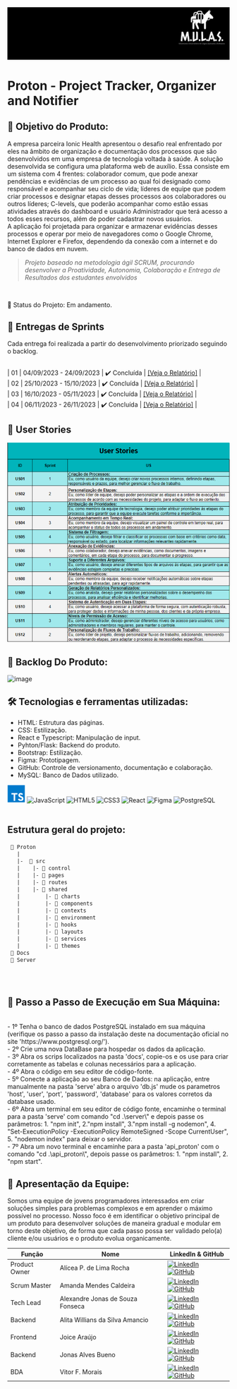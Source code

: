 <img src = "https://github.com/m-u-l-a-s/PROTON/blob/main/docs/Movimento%20Universit%C3%A1rio%20de%20L%C3%B3gica%20Aplicada%20%C3%A0%20Softwares.png" alt="newLogo"/>

# Proton - Project Tracker, Organizer and Notifier
## :bookmark_tabs: Objetivo do Produto:

A empresa parceira Ionic Health apresentou o desafio real enfrentado por eles na âmbito de organização e documentação dos processos que são desenvolvidos em uma empresa de tecnologia voltada à saúde. A solução desenvolvida se configura uma plataforma web de auxílio. Essa consiste em um sistema com 4 frentes: colaborador comum, que pode anexar pendências e evidências de um processo ao qual foi designado como responsável e acompanhar seu ciclo de vida; líderes de equipe que podem criar processos e designar etapas desses processos aos colaboradores ou outros líderes; C-levels, que poderão acompanhar como estão essas atividades através do dashboard e usuário Administrador que terá acesso a todos esses recursos, além de poder cadastrar novos usuários. 
<br>
A aplicação foi projetada para organizar e armazenar evidências desses processos e operar por meio de navegadores como o Google Chrome, Internet Explorer e Firefox, dependendo da conexão com a internet e do banco de dados em nuvem.
<br>
> _Projeto baseado na metodologia ágil SCRUM, procurando desenvolver a Proatividade, Autonomia, Colaboração e Entrega de Resultados dos estudantes envolvidos_
<br>

:pushpin: Status do Projeto: Em andamento.

## 🏁 Entregas de Sprints

Cada entrega foi realizada a partir do desenvolvimento priorizado seguindo o backlog. 

<br>
| 01 | 04/09/2023 - 24/09/2023 | ✔️ Concluída    | <a href="https://github.com/m-u-l-a-s/PROTON/tree/Sprint_01"> [Veja o Relatório]</a> |
<br>
| 02 | 25/10/2023 - 15/10/2023 | ✔️ Concluída    | <a href="https://github.com/m-u-l-a-s/PROTON/blob/Sprint_02/README.md"> [Veja o Relatório]</a> |
<br>
| 03 | 16/10/2023 - 05/11/2023 | ✔️ Concluída    | <a href="https://github.com/m-u-l-a-s/PROTON/tree/Sprint_03"> [Veja o Relatório]</a> |
<br>
| 04 | 06/11/2023 - 26/11/2023 | ✔️ Concluída   | <a href="https://github.com/m-u-l-a-s/PROTON/tree/Sprint_04"> [Veja o Relatório]</a> |
<br>

## :dart: User Stories 

![image](https://github.com/m-u-l-a-s/PROTON/blob/main/docs/US.png)
<br>

## :dart: Backlog Do Produto:
![image](https://github.com/m-u-l-a-s/PROTON/blob/main/docs/%C3%A9picos.png)
<br>


## 🛠️ Tecnologias e ferramentas utilizadas:

-   HTML: Estrutura das páginas.
-   CSS: Estilização.
-   React e Typescript: Manipulação de input.
-   Pyhton/Flask: Backend do produto.
-   Bootstrap: Estilização.
-   Figma: Prototipagem.
-   GitHub: Controle de versionamento, documentação e colaboração.
-   MySQL: Banco de Dados utilizado.

<div style-"display=inline_block">
<img width="40px" src="https://raw.githubusercontent.com/devicons/devicon/1119b9f84c0290e0f0b38982099a2bd027a48bf1/icons/typescript/typescript-original.svg" title = "TypeScript"/>
<img width="40px" src="https://cdn.jsdelivr.net/gh/devicons/devicon/icons/javascript/javascript-original.svg" title = "JavaScript"/>
<img width="40px" src="https://cdn.jsdelivr.net/gh/devicons/devicon/icons/html5/html5-original-wordmark.svg" title = "HTML5"/>
<img width="40px" src="https://cdn.jsdelivr.net/gh/devicons/devicon/icons/css3/css3-original-wordmark.svg" title = "CSS3"/>
<img width="40px" src="https://cdn.jsdelivr.net/gh/devicons/devicon/icons/react/react-original.svg" title = "React"/>
<img width="40px" src="https://cdn.jsdelivr.net/gh/devicons/devicon/icons/figma/figma-original.svg" title = "Figma"/>
<img width="40px" src="https://cdn.jsdelivr.net/gh/devicons/devicon/icons/postgresql/postgresql-original-wordmark.svg" title = "PostgreSQL"/>
</div> <br>

## Estrutura geral do projeto:

```
 📁 Proton
   |
   |-  📁 src
   |    |- 📁 control
   |    |- 📁 pages
   |    |- 📁 routes
   |    |- 📁 shared
   |        |- 📁 charts
   |        |- 📁 components
   |        |- 📁 contexts
   |        |- 📁 environment
   |        |- 📁 hooks
   |        |- 📁 layouts
   |        |- 📁 services
   |        |- 📁 themes
 📁 Docs
 📁 Server


```
<br>

## :high_brightness: Passo a Passo de Execução em Sua Máquina:
<br>
- 1º Tenha o banco de dados PostgreSQL instalado em sua máquina (verifique os passo a passo da instalação deste na documentação oficial no site 'https://www.postgresql.org/'). 
<br>
- 2º Crie uma nova DataBase para hospedar os dados da aplicação.
<br>
- 3º Abra os scrips localizados na pasta 'docs', copie-os e os use para criar corretamente as tabelas e colunas necessários para a aplicação.
<br>
- 4º Abra o código em seu editor de código-fonte.
<br>
- 5º Conecte a aplicação ao seu Banco de Dados: na aplicação, entre manualmente na pasta 'serve' abra o arquivo 'db.js' mude os parametros 'host', 'user', 'port', 'password', 'database' para os valores corretos da database usado.
<br>
- 6º Abra um terminal em seu editor de código fonte, encaminhe o terminal para a pasta 'serve' com comando "cd .\server\" e depois passe os parâmetros: 1. "npm init", 2."npm install", 3."npm install -g nodemon", 4. "Set-ExecutionPolicy -ExecutionPolicy RemoteSigned -Scope CurrentUser", 5. "nodemon index" para deixar o servidor.
<br>
- 7º Abra um novo terminal e encaminhe para a pasta 'api_proton' com o comando "cd .\api_proton\", depois passe os parâmetros: 1. "npm install", 2. "npm start". 



## :busts_in_silhouette: Apresentação da Equipe:

Somos uma equipe de jovens programadores interessados em criar soluções simples para problemas complexos e em aprender o máximo possível no processo.
Nosso foco é em identificar o objetivo principal de um produto para desenvolver soluções de maneira gradual e modular em torno deste objetivo, de forma que cada passo possa ser validado pelo(a) cliente e/ou usuários e o produto evolua organicamente.


| Função        | Nome                             | LinkedIn & GitHub                                                                                                                                                                                                                                                                                                           |
| ------------- | -------------------------------- | --------------------------------------------------------------------------------------------------------------------------------------------------------------------------------------------------------------------------------------------------------------------------------------------------------------------------- |
| Product Owner | Alícea P. de Lima Rocha          | [![LinkedIn](https://img.shields.io/badge/LinkedIn-blue?style=flat-square&logo=LinkedIn&logoColor=white)](https://www.linkedin.com/in/al%C3%ADcea-paula-de-lima-rocha-bab682157/) [![GitHub](https://img.shields.io/badge/GitHub-111217?style=flat-square&logo=GitHub&logoColor=white)](https://github.com/alicearocha)     |
| Scrum Master  | Amanda Mendes Caldeira           | [![LinkedIn](https://img.shields.io/badge/LinkedIn-blue?style=flat-square&logo=LinkedIn&logoColor=white)](https://www.linkedin.com/in/amanda-mendes-caldeira-b24389210/) [![GitHub](https://img.shields.io/badge/GitHub-111217?style=flat-square&logo=GitHub&logoColor=white)](https://github.com/AmendoaM)                 |
| Tech Lead     | Alexandre Jonas de Souza Fonseca | [![LinkedIn](https://img.shields.io/badge/LinkedIn-blue?style=flat-square&logo=LinkedIn&logoColor=white)](https://www.linkedin.com/in/alexandre-jonas-de-souza-fonseca-989920181/) [![GitHub](https://img.shields.io/badge/GitHub-111217?style=flat-square&logo=GitHub&logoColor=white)](https://github.com/AlexandreJonas) |
| Backend       | Alita Willians da Silva Amancio  | [![LinkedIn](https://img.shields.io/badge/LinkedIn-blue?style=flat-square&logo=LinkedIn&logoColor=white)](https://www.linkedin.com/in/alitaamancio/) [![GitHub](https://img.shields.io/badge/GitHub-111217?style=flat-square&logo=GitHub&logoColor=white)](https://github.com/AlitaAmancio)                                 |
| Frontend      | Joice Araújo                     | [![LinkedIn](https://img.shields.io/badge/LinkedIn-blue?style=flat-square&logo=LinkedIn&logoColor=white)](https://www.linkedin.com/in/joice-aparecida-581226250/) [![GitHub](https://img.shields.io/badge/GitHub-111217?style=flat-square&logo=GitHub&logoColor=white)](https://github.com/Joice-Araujo)                    |
| Backend       | Jonas Alves Bueno                | [![LinkedIn](https://img.shields.io/badge/LinkedIn-blue?style=flat-square&logo=LinkedIn&logoColor=white)](https://www.linkedin.com/in/jonas-alves) [![GitHub](https://img.shields.io/badge/GitHub-111217?style=flat-square&logo=GitHub&logoColor=white)](https://github.com/dodekafonos)                                    |
| BDA           | Vitor F. Morais                  | [![LinkedIn](https://img.shields.io/badge/LinkedIn-blue?style=flat-square&logo=LinkedIn&logoColor=white)](https://www.linkedin.com/in/vitor-faria-morais-330b19204/) [![GitHub](https://img.shields.io/badge/GitHub-111217?style=flat-square&logo=GitHub&logoColor=white)](https://github.com/vmorais111)                   |
